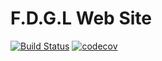 F.D.G.L Web Site
================
[![Build Status](https://travis-ci.com/F-D-G-L/fdgl-homepage.svg?branch=main)](https://travis-ci.com/F-D-G-L/fdgl-homepage)
[![codecov](https://codecov.io/gh/F-D-G-L/fdgl-homepage/branch/main/graph/badge.svg?token=C9LXJG7T4Y)](https://codecov.io/gh/F-D-G-L/fdgl-homepage)
